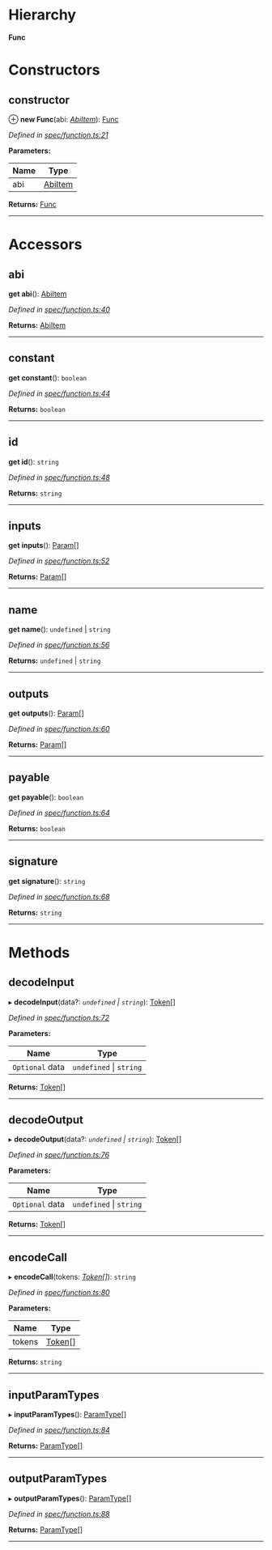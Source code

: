 

# Hierarchy

**Func**

# Constructors

<a id="constructor"></a>

##  constructor

⊕ **new Func**(abi: *[AbiItem](../interfaces/_types_.abiitem.md)*): [Func](_spec_function_.func.md)

*Defined in [spec/function.ts:21](https://github.com/paritytech/js-libs/blob/9a82e16/packages/abi/src/spec/function.ts#L21)*

**Parameters:**

| Name | Type |
| ------ | ------ |
| abi | [AbiItem](../interfaces/_types_.abiitem.md) |

**Returns:** [Func](_spec_function_.func.md)

___

# Accessors

<a id="abi"></a>

##  abi

**get abi**(): [AbiItem](../interfaces/_types_.abiitem.md)

*Defined in [spec/function.ts:40](https://github.com/paritytech/js-libs/blob/9a82e16/packages/abi/src/spec/function.ts#L40)*

**Returns:** [AbiItem](../interfaces/_types_.abiitem.md)

___
<a id="constant"></a>

##  constant

**get constant**(): `boolean`

*Defined in [spec/function.ts:44](https://github.com/paritytech/js-libs/blob/9a82e16/packages/abi/src/spec/function.ts#L44)*

**Returns:** `boolean`

___
<a id="id"></a>

##  id

**get id**(): `string`

*Defined in [spec/function.ts:48](https://github.com/paritytech/js-libs/blob/9a82e16/packages/abi/src/spec/function.ts#L48)*

**Returns:** `string`

___
<a id="inputs"></a>

##  inputs

**get inputs**(): [Param](_spec_param_.param.md)[]

*Defined in [spec/function.ts:52](https://github.com/paritytech/js-libs/blob/9a82e16/packages/abi/src/spec/function.ts#L52)*

**Returns:** [Param](_spec_param_.param.md)[]

___
<a id="name"></a>

##  name

**get name**(): `undefined` \| `string`

*Defined in [spec/function.ts:56](https://github.com/paritytech/js-libs/blob/9a82e16/packages/abi/src/spec/function.ts#L56)*

**Returns:** `undefined` \| `string`

___
<a id="outputs"></a>

##  outputs

**get outputs**(): [Param](_spec_param_.param.md)[]

*Defined in [spec/function.ts:60](https://github.com/paritytech/js-libs/blob/9a82e16/packages/abi/src/spec/function.ts#L60)*

**Returns:** [Param](_spec_param_.param.md)[]

___
<a id="payable"></a>

##  payable

**get payable**(): `boolean`

*Defined in [spec/function.ts:64](https://github.com/paritytech/js-libs/blob/9a82e16/packages/abi/src/spec/function.ts#L64)*

**Returns:** `boolean`

___
<a id="signature"></a>

##  signature

**get signature**(): `string`

*Defined in [spec/function.ts:68](https://github.com/paritytech/js-libs/blob/9a82e16/packages/abi/src/spec/function.ts#L68)*

**Returns:** `string`

___

# Methods

<a id="decodeinput"></a>

##  decodeInput

▸ **decodeInput**(data?: *`undefined` \| `string`*): [Token](_token_token_.token.md)[]

*Defined in [spec/function.ts:72](https://github.com/paritytech/js-libs/blob/9a82e16/packages/abi/src/spec/function.ts#L72)*

**Parameters:**

| Name | Type |
| ------ | ------ |
| `Optional` data | `undefined` \| `string` |

**Returns:** [Token](_token_token_.token.md)[]

___
<a id="decodeoutput"></a>

##  decodeOutput

▸ **decodeOutput**(data?: *`undefined` \| `string`*): [Token](_token_token_.token.md)[]

*Defined in [spec/function.ts:76](https://github.com/paritytech/js-libs/blob/9a82e16/packages/abi/src/spec/function.ts#L76)*

**Parameters:**

| Name | Type |
| ------ | ------ |
| `Optional` data | `undefined` \| `string` |

**Returns:** [Token](_token_token_.token.md)[]

___
<a id="encodecall"></a>

##  encodeCall

▸ **encodeCall**(tokens: *[Token](_token_token_.token.md)[]*): `string`

*Defined in [spec/function.ts:80](https://github.com/paritytech/js-libs/blob/9a82e16/packages/abi/src/spec/function.ts#L80)*

**Parameters:**

| Name | Type |
| ------ | ------ |
| tokens | [Token](_token_token_.token.md)[] |

**Returns:** `string`

___
<a id="inputparamtypes"></a>

##  inputParamTypes

▸ **inputParamTypes**(): [ParamType](_spec_paramtype_paramtype_.paramtype.md)[]

*Defined in [spec/function.ts:84](https://github.com/paritytech/js-libs/blob/9a82e16/packages/abi/src/spec/function.ts#L84)*

**Returns:** [ParamType](_spec_paramtype_paramtype_.paramtype.md)[]

___
<a id="outputparamtypes"></a>

##  outputParamTypes

▸ **outputParamTypes**(): [ParamType](_spec_paramtype_paramtype_.paramtype.md)[]

*Defined in [spec/function.ts:88](https://github.com/paritytech/js-libs/blob/9a82e16/packages/abi/src/spec/function.ts#L88)*

**Returns:** [ParamType](_spec_paramtype_paramtype_.paramtype.md)[]

___

